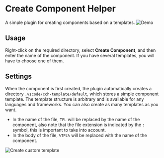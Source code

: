 # Create Component Helper

A simple plugin for creating components based on a templates.
![Demo](https://raw.githubusercontent.com/dsbasko/component-creator/main/assets/intro.gif 'Demo')

## Usage

Right-click on the required directory, select **Create Component**, and then enter the name of the component. If you have several templates, you will have to choose one of them.

## Settings

When the component is first created, the plugin automatically creates a directory `.vscode/cch-template/default`, which stores a simple component template. The template structure is arbitrary and is available for any languages and frameworks. You can also create as many templates as you want.

- In the name of the file, `TPL` will be replaced by the name of the component, also note that the file extension is indicated by the `:` symbol, this is important to take into account.
- In the body of the file, `%TPL%` will be replaced with the name of the component.

![Create custom template](https://raw.githubusercontent.com/dsbasko/component-creator/main/assets/custom-template.gif 'Create custom template')
